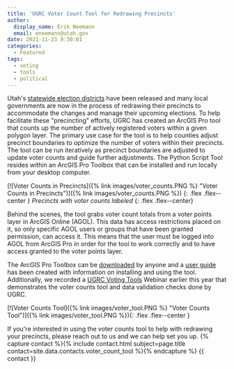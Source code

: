 ```yaml
---
title: 'UGRC Voter Count Tool for Redrawing Precincts'
author:
  display_name: Erik Neemann
  email: eneemann@utah.gov
date: 2021-11-23 9:30:01
categories:
  - Featured
tags:
  - voting
  - tools
  - political
---
```


Utah's [statewide election districts](https://opendata.gis.utah.gov/search?q=election) have been released and many local governments are now in the process of redrawing their precincts to accommodate the changes and manage their upcoming elections.  To help facilitate these "precincting" efforts, UGRC has created an ArcGIS Pro tool that counts up the number of actively registered voters within a given polygon layer.  The primary use case for the tool is to help counties adjust precinct boundaries to optimize the number of voters within their precincts.  The tool can be run iteratively as precinct boundaries are adjusted to update voter counts and guide further adjustments.  The Python Script Tool resides within an ArcGIS Pro Toolbox that can be installed and run locally from your desktop computer.

[![Voter Counts in Precincts]({% link images/voter_counts.PNG %} "Voter Counts in Precincts")]({% link images/voter_counts.PNG %})
{: .flex .flex--center }
_Precincts with voter counts labeled_
{: .flex .flex--center}

Behind the scenes, the tool grabs voter count totals from a voter points layer in ArcGIS Online (AGOL).  This data has access restrictions placed on it, so only specific AGOL users or groups that have been granted permission, can access it.  This means that the user must be logged into AGOL from ArcGIS Pro in order for the tool to work correctly and to have access granted to the voter points layer.

The ArcGIS Pro Toolbox can be [downloaded](https://drive.google.com/file/d/1i9OZdYVBkDs-EeFu9JItVTk8rNCs1K0M/view?usp=sharing) by anyone and a [user guide](https://docs.google.com/document/d/1BG-FPROoZkfsoAScDLLSvHGMLuFucdlzaJRILp33rSk) has been created with information on installing and using the tool.  Additionally, we recorded a [UGRC Voting Tools](https://drive.google.com/file/d/1i6ZIwuJjlA0MXdaIxbQcsvUO8nTrkFqe/view) Webinar earlier this year that demonstrates the voter counts tool and data validation checks done by UGRC.

[![Voter Counts Tool]({% link images/voter_tool.PNG %} "Voter Counts Tool")]({% link images/voter_tool.PNG %}){: .flex .flex--center }

If you're interested in using the voter counts tool to help with redrawing your precincts, please reach out to us and we can help set you up.  {% capture contact %}{% include contact.html subject=page.title contact=site.data.contacts.voter_count_tool %}{% endcapture %}
{{ contact }}
